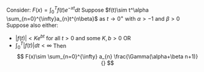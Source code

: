 Consider: $F(x)=\int_{0}^Tf(t)e^{-xt}dt$
Suppose $f(t)\sim t^\alpha \sum_{n=0}^{\infty}a_{n}t^{n\beta}$ as $t\to 0^{+}$ with $\alpha>-1$ and $\beta>0$
Suppose also either: 
- $\lvert f(t) \rvert<Ke^{bt}$ for all $t>0$ and some $K,b>0$
OR
- $\int _0^T\lvert f(t) \rvert dt<\infty$
Then 
$$
F(x)\sim \sum_{n=0}^{\infty} a_{n} \frac{\Gamma(\alpha+\beta n+1)}{}
$$
